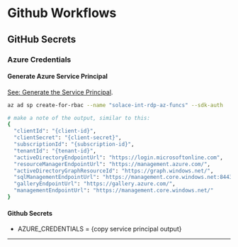 # Github Workflows

## GitHub Secrets

### Azure Credentials

#### Generate Azure Service Principal

[See: Generate the Service Principal](https://docs.microsoft.com/en-gb/cli/azure/ad/sp?view=azure-cli-latest#az_ad_sp_create_for_rbac).


````bash
az ad sp create-for-rbac --name "solace-int-rdp-az-funcs" --sdk-auth

# make a note of the output, similar to this:
{
  "clientId": "{client-id}",
  "clientSecret": "{client-secret}",
  "subscriptionId": "{subscription-id}",
  "tenantId": "{tenant-id}",
  "activeDirectoryEndpointUrl": "https://login.microsoftonline.com",
  "resourceManagerEndpointUrl": "https://management.azure.com/",
  "activeDirectoryGraphResourceId": "https://graph.windows.net/",
  "sqlManagementEndpointUrl": "https://management.core.windows.net:8443/",
  "galleryEndpointUrl": "https://gallery.azure.com/",
  "managementEndpointUrl": "https://management.core.windows.net/"
}

````

#### Github Secrets

  - AZURE_CREDENTIALS = {copy service principal output}


---
